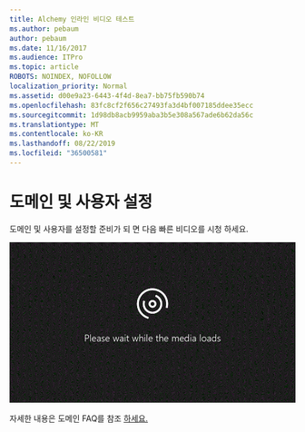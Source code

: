 ```yaml
---
title: Alchemy 인라인 비디오 테스트
ms.author: pebaum
author: pebaum
ms.date: 11/16/2017
ms.audience: ITPro
ms.topic: article
ROBOTS: NOINDEX, NOFOLLOW
localization_priority: Normal
ms.assetid: d00e9a23-6443-4f4d-8ea7-bb75fb590b74
ms.openlocfilehash: 83fc8cf2f656c27493fa3d4bf007185ddee35ecc
ms.sourcegitcommit: 1d98db8acb9959aba3b5e308a567ade6b62da56c
ms.translationtype: MT
ms.contentlocale: ko-KR
ms.lasthandoff: 08/22/2019
ms.locfileid: "36500581"
---
```

# <a name="set-up-domain-and-users"></a>도메인 및 사용자 설정

도메인 및 사용자를 설정할 준비가 되 면 다음 빠른 비디오를 시청 하세요.
  
![브라우저에서 비디오를 지원하지 않습니다. Microsoft Silverlight, Adobe Flash Player 또는 Internet Explorer 9를 설치하십시오.](media/MSN_Video_Widget.gif)
  
자세한 내용은 도메인 FAQ를 참조 [하세요.](https://support.office.com/article/1272bad0-4bd4-4796-8005-67d6fb3afc5a.aspx)
  

